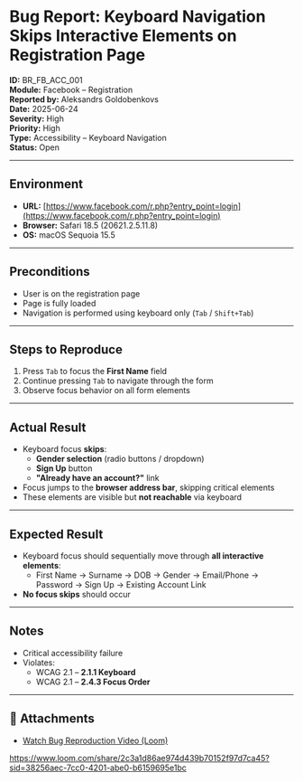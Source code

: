 # Bug Report: Keyboard Navigation Skips Interactive Elements on Registration Page

**ID:** BR_FB_ACC_001  
**Module:** Facebook – Registration  
**Reported by:** Aleksandrs Goldobenkovs  
**Date:** 2025-06-24  
**Severity:** High  
**Priority:** High  
**Type:** Accessibility – Keyboard Navigation  
**Status:** Open  

---

## Environment

- **URL:** [https://www.facebook.com/r.php?entry_point=login](https://www.facebook.com/r.php?entry_point=login)  
- **Browser:** Safari 18.5 (20621.2.5.11.8)  
- **OS:** macOS Sequoia 15.5  

---

## Preconditions

- User is on the registration page  
- Page is fully loaded  
- Navigation is performed using keyboard only (`Tab` / `Shift+Tab`)

---

## Steps to Reproduce

1. Press `Tab` to focus the **First Name** field  
2. Continue pressing `Tab` to navigate through the form  
3. Observe focus behavior on all form elements  

---

## Actual Result

- Keyboard focus **skips**:
  - **Gender selection** (radio buttons / dropdown)  
  - **Sign Up** button  
  - **"Already have an account?"** link  
- Focus jumps to the **browser address bar**, skipping critical elements  
- These elements are visible but **not reachable** via keyboard  

---

## Expected Result

- Keyboard focus should sequentially move through **all interactive elements**:
  - First Name → Surname → DOB → Gender → Email/Phone → Password → Sign Up → Existing Account Link  
- **No focus skips** should occur  

---

## Notes

- Critical accessibility failure  
- Violates:
  - WCAG 2.1 – **2.1.1 Keyboard**  
  - WCAG 2.1 – **2.4.3 Focus Order**  

---

## 📎 Attachments

- [Watch Bug Reproduction Video (Loom)](https://www.loom.com/share//2c3a1d86ae974d439b70152f97d7ca45?sid=38256aec-7cc0-4201-abe0-b6159695e1bc)

https://www.loom.com/share/2c3a1d86ae974d439b70152f97d7ca45?sid=38256aec-7cc0-4201-abe0-b6159695e1bc

